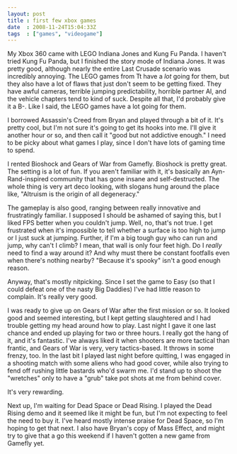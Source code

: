 ```yaml
---
layout: post
title : first few xbox games
date  : 2008-11-24T15:04:33Z
tags  : ["games", "videogame"]
---
```

My Xbox 360 came with LEGO Indiana Jones and Kung Fu Panda.   I haven't tried
Kung Fu Panda, but I finished the story mode of Indiana Jones.  It was pretty
good, although nearly the entire Last Crusade scenario was incredibly annoying.
The LEGO games from Tt have a *lot* going for them, but they also have a lot of
flaws that just don't seem to be getting fixed.  They have awful cameras,
terrible jumping predictability, horrible partner AI, and the vehicle chapters
tend to kind of suck.  Despite all that, I'd probably give it a B-.  Like I
said, the LEGO games have a lot going for them.

I borrowed Assassin's Creed from Bryan and played through a bit of it.  It's
pretty cool, but I'm not sure it's going to get its hooks into me.  I'll give
it another hour or so, and then call it "good but not addictive enough."  I
need to be picky about what games I play, since I don't have lots of gaming
time to spend.

I rented Bioshock and Gears of War from Gamefly.  Bioshock is pretty great.
The setting is a lot of fun.  If you aren't familiar with it, it's basically an
Ayn-Rand-inspired community that has gone insane and self-destructed.  The
whole thing is very art deco looking, with slogans hung around the place like,
"Altruism is the origin of all degeneracy."

The gameplay is also good, ranging between really innovative and frustratingly
familiar.  I supposed I should be ashamed of saying this, but I liked FPS
better when you couldn't jump.  Well, no, that's not true.  I get frustrated
when it's impossible to tell whether a surface is too high to jump or I just
suck at jumping.  Further, if I'm a big tough guy who can run and jump, why
can't I climb?  I mean, that wall is only four feet high.  Do I *really* need
to find a way around it?  And why must there be constant footfalls even when
there's nothing nearby?  "Because it's spooky" isn't a good enough reason.

Anyway, that's mostly nitpicking.  Since I set the game to Easy (so that I could
defeat one of the nasty Big Daddies) I've had little reason to complain.  It's
really very good.

I was ready to give up on Gears of War after the first mission or so.  It
looked good and seemed interesting, but I kept getting slaughtered and I had
trouble getting my head around how to play.  Last night I gave it one last
chance and ended up playing for two or three hours.  I really got the hang of
it, and it's fantastic.  I've always liked it when shooters are more tactical
than frantic, and Gears of War is very, very tactics-based.  It throws in some
frenzy, too.  In the last bit I played last night before quitting, I was
engaged in a shooting match with some aliens who had good cover, while also
trying to fend off rushing little bastards who'd swarm me.  I'd stand up to
shoot the "wretches" only to have a "grub" take pot shots at me from behind
cover.

It's very rewarding.

Next up, I'm waiting for Dead Space or Dead Rising.  I played the Dead Rising
demo and it seemed like it might be fun, but I'm not expecting to feel the need
to buy it.  I've heard mostly intense praise for Dead Space, so I'm hoping to
get that next.  I also have Bryan's copy of Mass Effect, and might try to give
that a go this weekend if I haven't gotten a new game from Gamefly yet.

